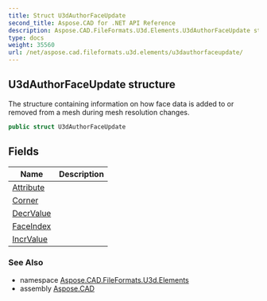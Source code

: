 ```yaml
---
title: Struct U3dAuthorFaceUpdate
second_title: Aspose.CAD for .NET API Reference
description: Aspose.CAD.FileFormats.U3d.Elements.U3dAuthorFaceUpdate struct. The structure containing information on how face data is added to or removed from a mesh during mesh resolution changes
type: docs
weight: 35560
url: /net/aspose.cad.fileformats.u3d.elements/u3dauthorfaceupdate/
---
```

## U3dAuthorFaceUpdate structure

The structure containing information on how face data is added to or removed from a mesh during mesh resolution changes.

```csharp
public struct U3dAuthorFaceUpdate
```

## Fields

| Name | Description |
| --- | --- |
| [Attribute](../../aspose.cad.fileformats.u3d.elements/u3dauthorfaceupdate/attribute/) |  |
| [Corner](../../aspose.cad.fileformats.u3d.elements/u3dauthorfaceupdate/corner/) |  |
| [DecrValue](../../aspose.cad.fileformats.u3d.elements/u3dauthorfaceupdate/decrvalue/) |  |
| [FaceIndex](../../aspose.cad.fileformats.u3d.elements/u3dauthorfaceupdate/faceindex/) |  |
| [IncrValue](../../aspose.cad.fileformats.u3d.elements/u3dauthorfaceupdate/incrvalue/) |  |

### See Also

* namespace [Aspose.CAD.FileFormats.U3d.Elements](../../aspose.cad.fileformats.u3d.elements/)
* assembly [Aspose.CAD](../../)


